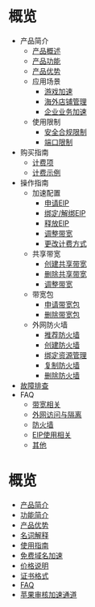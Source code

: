 # 概览

* 产品简介
     * [产品概述](/pathx/introduction/Overview)
     * [产品功能](/pathx/introduction/Function)
     * [产品优势](/pathx/introduction/Advantage)
     * 应用场景
         * [游戏加速](/pathx/introduction/Scene/accelerate)
         * [海外店铺管理](/pathx/introduction/Scene/cross)
         * [企业业务加速](/pathx/introduction/Scene/company)
     * 使用限制
         * [安全合规限制](/pathx/introduction/Limit/safe)
         * [端口限制](/pathx/introduction/Limit/port)
* 购买指南
     * [计费项](/pathx/buy/introduction)
     * [计费示例](/pathx/buy/example)
* 操作指南
     * 加速配置
         * [申请EIP](/unet/guide/EIP/Apply)
         * [绑定/解绑EIP](/unet/guide/EIP/Bind)
         * [释放EIP](/unet/guide/EIP/Release)
         * [调整带宽](/unet/guide/EIP/Adjust_Bandwidth)
         * [更改计费方式](/unet/guide/EIP/Change_Billingmethod)
     * 共享带宽
         * [创建共享带宽](/unet/guide/Shared_Bandwidth/Create)
         * [删除共享带宽](/unet/guide/Shared_Bandwidth/Delete)
         * [调整带宽](/unet/guide/Shared_Bandwidth/Adjust_Bandwidth)
     * 带宽包
         * [申请带宽包](/unet/guide/Bandwidth_Package/Apply)
         * [删除带宽包](/unet/guide/Bandwidth_Package/Delete)
     * 外网防火墙
         * [推荐防火墙](/unet/guide/Firewall/Recommended_Firewall)
         * [创建防火墙](/unet/guide/Firewall/Create)
         * [绑定资源管理](/unet/guide/Firewall/Bind)
         * [复制防火墙](/unet/guide/Firewall/Copy)
         * [删除防火墙](/unet/guide/Firewall/Delete)
* [故障排查](/unet/troubleshooting)
* FAQ
     * [带宽相关](/unet/faq/bandwidth)
     * [外网访问与隔离](/unet/faq/access)
     * [防火墙](/unet/faq/firewall)
     * [EIP使用相关](/unet/faq/eip)
     * [其他](/unet/faq/other)




# 概览

* [产品简介](/pathx/intro) 
* [功能简介](/pathx/function) 
* [产品优势](/pathx/superiority) 
* [名词解释](/pathx/concepts) 
* [使用指南](/pathx/briefguide) 
* [免费域名加速](pathx/domainacceleration)
* [价格说明](/pathx/price) 
* [证书格式](/pathx/sslformat) 
* [FAQ](/pathx/faq) 
* [苹果审核加速通道](/pathx/apple) 


